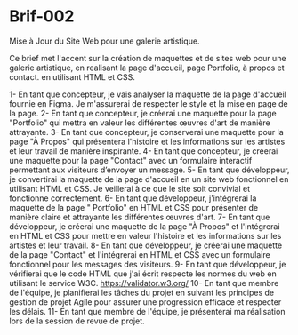 # Brif-002
Mise à Jour du Site Web pour une galerie artistique.

Ce brief met l'accent sur la création de maquettes et de sites web pour une galerie artistique, en realisant la page d'accueil, page Portfolio, à propos et contact. en utilisant HTML et CSS.

1- En tant que concepteur, je vais analyser la maquette de la page d'accueil fournie en Figma. Je m'assurerai de respecter le style et la mise en page de la page.
2- En tant que concepteur, je créerai une maquette pour la page "Portfolio" qui mettra en valeur les différentes œuvres d'art de manière attrayante.
3- En tant que concepteur, je conserverai une maquette pour la page "À Propos" qui présentera l'histoire et les informations sur les artistes et leur travail de manière inspirante.
4- En tant que concepteur, je créerai une maquette pour la page "Contact" avec un formulaire interactif permettant aux visiteurs d’envoyer un message.
5- En tant que développeur, je convertirai la maquette de la page d'accueil en un site web fonctionnel en utilisant HTML et CSS. Je veillerai à ce que le site soit convivial et fonctionne correctement.
6- En tant que développeur, j'intégrerai la maquette de la page " Portfolio" en HTML et CSS pour présenter de manière claire et attrayante les différentes œuvres d'art.
7- En tant que développeur, je créerai une maquette de la page "À Propos" et l'intégrerai en HTML et CSS pour mettre en valeur l'histoire et les informations sur les artistes et leur travail.
8- En tant que développeur, je créerai une maquette de la page "Contact" et l'intégrerai en HTML et CSS avec un formulaire fonctionnel pour les messages des visiteurs.
9- En tant que développeur, je vérifierai que le code HTML que j'ai écrit respecte les normes du web en utilisant le service W3C. https://validator.w3.org/
10- En tant que membre de l'équipe, je planifierai les tâches du projet en suivant les principes de gestion de projet Agile pour assurer une progression efficace et respecter les délais.
11- En tant que membre de l'équipe, je présenterai ma réalisation lors de la session de revue de projet.

